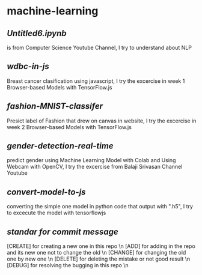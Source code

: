 # machine-learning


## *Untitled6.ipynb*
is from Computer Science Youtube Channel, I try to understand about NLP


## *wdbc-in-js*
Breast cancer clasification using javascript, I try the excercise in week 1 Browser-based Models with TensorFlow.js


## *fashion-MNIST-classifer*
Presict label of Fashion that drew on canvas in website, I try the excercise in week 2 Browser-based Models with TensorFlow.js 


## *gender-detection-real-time*
predict gender using Machine Learning Model with Colab and Using Webcam with OpenCV, I try the excercise from Balaji Srivasan Channel Youtube


## *convert-model-to-js*
converting the simple one model in python code that output with ".h5", I try to excecute the model with tensorflowjs


## *standar for commit message*
[CREATE]  for creating a new one in this repo \n
[ADD]     for adding in the repo and its new one not to change the old \n
[CHANGE]  for changing the old one by new one \n
[DELETE]  for deleting the mistake or not good result \n
[DEBUG]   for resolving the bugging in this repo \n
